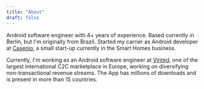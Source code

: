 ```yaml
---
title: "About"
draft: false
---
```


Android software engineer with 4+ years of experience. Based currently in Berlin, but I'm originally from Brazil.
Started my carrier as Android developer at [Casenio](https://casenio.eu/), a small start-up currently in the Smart Homes business.

Currently, I'm working as an Android software engineer at [Vinted](https://www.vinted.com/), one of the largest international C2C marketplace in Europe, working on diversifying non-transactional revenue streams. The App has millions of downloads and is present in more than 15 countries.    